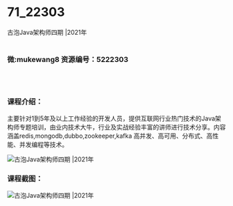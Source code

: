 # 71_22303
古泡Java架构师四期 |2021年
<br/></br>
<h3>微:mukewang8 资源编号：5222303</h3>
<br/></br>
<h3>课程介绍：</h3>
<p>主要针对1到5年及以上工作经验的开发人员，提供互联网行业热门技术的Java<a title="查看与 架构师 相关的文章" target="_blank">架构师</a>专题培训，由业内技术大牛，行业及实战经验丰富的讲师进行技术分享。内容涵盖redis,mongodb,dubbo,zookeeper,kafka 高并发、高可用、分布式、高性能、并发编程等技术。</p>
<p><img src="https://www.ko996.com/wp-content/uploads/img/2022/01/1-8-300x187.png" alt="古泡Java架构师四期 |2021年"></p>
<div class="info-desc">
<h3>课程截图：</h3>
<p><img src="https://www.ko996.com/wp-content/uploads/img/2022/01/2-5.png" alt="古泡Java架构师四期 |2021年"></p>


			
</div>
